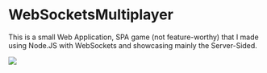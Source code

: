 # WebSocketsMultiplayer
This is a small Web Application, SPA game (not feature-worthy) that I made using Node.JS with WebSockets and showcasing mainly the Server-Sided.

<img src="https://i.imgur.com/R8rWDt3">

